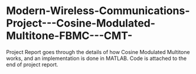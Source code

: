 # Modern-Wireless-Communications-Project---Cosine-Modulated-Multitone-FBMC---CMT-
Project Report goes through the details of how Cosine Modulated Multitone works, and an implementation is done in MATLAB. Code is attached to the end of project report.

